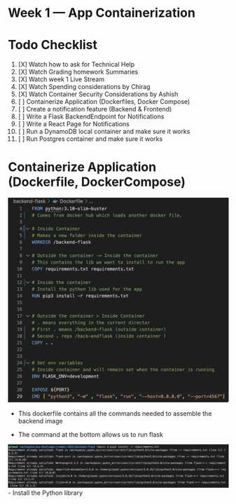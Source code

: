 # Week 1 — App Containerization

# Todo Checklist 

1. [X] Watch how to ask for Technical Help 
2. [X] Watch Grading homework Summaries 
3. [X] Watch week 1 Live Stream
4. [X] Watch Spending considerations by Chirag
5. [X] Watch Container Security Considerations by Ashish 
6. [ ] Containerize Application (Dockerfiles, Docker Compose)
7. [ ] Create a notification feature (Backend & Frontend)
8. [ ] Write a Flask BackendEndpoint for Notifications 
9. [ ] Write a React Page for Notifications 
10. [ ] Run a DynamoDB local container and make sure it works
11. [ ] Run Postgres container and make sure it works



# Containerize Application (Dockerfile, DockerCompose) 


<img src= ./images/ContainerizeBackend.png>

- This dockerfile contains all the commands needed to assemble the backend image 


- The command at the bottom allows us to run flask 


<img src= ./images/PythonLibInst.png>
- Install the Python library 